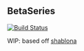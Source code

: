 ## BetaSeries
[![Build Status](https://travis-ci.org/HBClab/NiBetaSeries.svg?branch=master)](https://travis-ci.org/HBClab/NiBetaSeries)

WIP: based off [shablona](https://github.com/uwescience/shablona)
